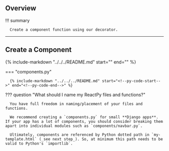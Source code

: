 ## Overview

!!! summary

      Create a component function using our decorator.

---

## Create a Component

{% include-markdown "../../../README.md" start="<!--py-header-start-->" end="<!--py-header-end-->" %}

=== "components.py"

      {% include-markdown "../../../README.md" start="<!--py-code-start-->" end="<!--py-code-end-->" %}

??? question "What should I name my ReactPy files and functions?"

      You have full freedom in naming/placement of your files and functions.

      We recommend creating a `components.py` for small **Django apps**. If your app has a lot of components, you should consider breaking them apart into individual modules such as `components/navbar.py`.

      Ultimately, components are referenced by Python dotted path in `my-template.html` (_see next step_). So, at minimum this path needs to be valid to Python's `importlib`.
